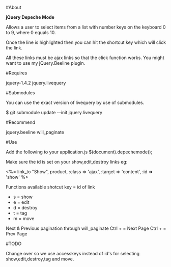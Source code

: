 #About

**jQuery Depeche Mode**

Allows a user to select items from a list with number keys on the keyboard 0 to 9, where 0 equals 10.

Once the line is highlighted then you can hit the shortcut key which will click the link.

All these links must be ajax links so that the click function works.  You might want to use my jQuery.Beeline plugin.

#Requires

jquery-1.4.2
jquery.livequery

#Submodules

You can use the exact version of livequery by use of submodules.

$ git submodule update --init jquery.livequery

#Recommend

jquery.beeline
will_paginate

#Use

Add the following to your application.js
  $(document).depechemode();

Make sure the id is set on your show,edit,destroy links eg:
  <td><%= link_to "Show", product, :class => 'ajax', :target => 'content', :id => 'show' %></td>

Functions available
shotcut key = id of link
  - s = show
  - e = edit
  - d = destroy
  - t = tag
  - m = move

Next & Previous pagination through will_paginate
Ctrl + <right arrow> = Next Page
Ctrl + <left arrow>  = Prev Page

#TODO

Change over so we use accesskeys instead of id's for selecting show,edit,destroy,tag and move.